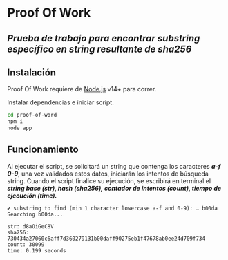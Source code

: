 # Proof Of Work
## _Prueba de trabajo para encontrar substring específico en string resultante de sha256_

## Instalación

Proof Of Work requiere de [Node.js](https://nodejs.org/) v14+ para correr.

Instalar dependencias e iniciar script.

```sh
cd proof-of-word
npm i
node app
```

## Funcionamiento

Al ejecutar el script, se solicitará un string que contenga los caracteres ***a-f 0-9***, una vez validados estos datos, iniciarán los intentos de búsqueda string. Cuando el script finalice su ejecución, se escribirá en terminal el ***string base (str), hash (sha256), contador de intentos (count), tiempo de ejecución (time).***

```
✔ substring to find (min 1 character lowercase a-f and 0-9): … b00da
Searching b00da...

str: d8aOiGeC8V
sha256: 730434a27060c6aff7d360279131b00daff90275eb1f47678ab0ee24d709f734
count: 30099
time: 0.199 seconds
```
